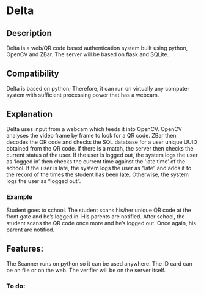# Delta 

## Description
Delta is a web/QR code based authentication system built using python, OpenCV and ZBar. The server will be based on flask and SQLite.

## Compatibility 
Delta is based on python; Therefore, it can run on virtually any computer system with sufficient processing power that has a webcam. 

## Explanation
Delta uses input from a webcam which feeds it into OpenCV. OpenCV analyses the video frame by frame to look for a QR code. ZBar then decodes the QR code and checks the SQL database for a user unique UUID obtained from the QR code. If there is a match, the server then checks the current status of the user. If the user is logged out, the system logs the user as ‘logged in’ then checks the current time against the 'late time’ of the school. If the user is late, the system logs the user as “late” and adds it to the record of the times the student has been late. Otherwise, the system logs the user as “logged out”. 

### Example
Student goes to school. The student scans his/her unique QR code at the front gate and he’s logged in. His parents are notified.
After school, the student scans the QR code once more and he’s logged out. Once again, his parent are notified.

## Features:
The Scanner runs on python so it can be used anywhere. 
The ID card can be an file or on the web.
The verifier will be on the server itself.

### To do:

